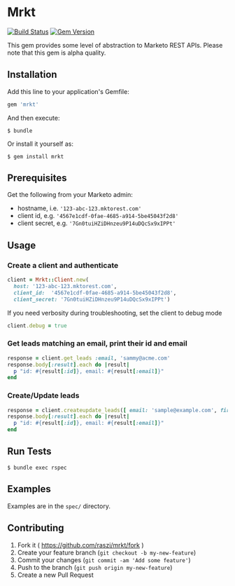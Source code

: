 # Mrkt

[![Build Status](https://secure.travis-ci.org/raszi/mrkt.png)](http://travis-ci.org/raszi/mrkt)
[![Gem Version](https://badge.fury.io/rb/mrkt.png)](http://badge.fury.io/rb/mrkt)

This gem provides some level of abstraction to Marketo REST APIs. Please note that this gem is alpha quality. 


## Installation

Add this line to your application's Gemfile:

```ruby
gem 'mrkt'
```

And then execute:

    $ bundle

Or install it yourself as:

    $ gem install mrkt


## Prerequisites

Get the following from your Marketo admin:

* hostname, i.e. `'123-abc-123.mktorest.com'`
* client id, e.g. `'4567e1cdf-0fae-4685-a914-5be45043f2d8'`
* client secret, e.g. `'7Gn0tuiHZiDHnzeu9P14uDQcSx9xIPPt'`


## Usage

### Create a client and authenticate

```ruby
client = Mrkt::Client.new(
  host: '123-abc-123.mktorest.com', 
  client_id:  '4567e1cdf-0fae-4685-a914-5be45043f2d8', 
  client_secret: '7Gn0tuiHZiDHnzeu9P14uDQcSx9xIPPt')
```

If you need verbosity during troubleshooting, set the client to debug mode

```ruby
client.debug = true
```

### Get leads matching an email, print their id and email
    
```ruby
response = client.get_leads :email, 'sammy@acme.com'
response.body[:result].each do |result|
  p "id: #{result[:id]}, email: #{result[:email]}"
end
```

### Create/Update leads

```ruby
response = client.createupdate_leads([ email: 'sample@example.com', firstName: 'John' ], lookup_field: :email)
response.body[:result].each do |result|
  p "id: #{result[:id]}, email: #{result[:email]}"
end
```


## Run Tests

    $ bundle exec rspec


## Examples

Examples are in the `spec/` directory.


## Contributing

1. Fork it ( https://github.com/raszi/mrkt/fork )
2. Create your feature branch (`git checkout -b my-new-feature`)
3. Commit your changes (`git commit -am 'Add some feature'`)
4. Push to the branch (`git push origin my-new-feature`)
5. Create a new Pull Request
